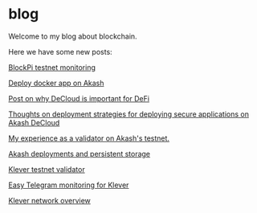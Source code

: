 # blog
Welcome to my blog about blockchain.

Here we have some new posts:

[BlockPi testnet monitoring](klaytn-testnet-monitoring)

[Deploy docker app on Akash](deploy-owncloud-on-Akash)

[Post on why DeCloud is important for DeFi](defi-decloud)

[Thoughts on deployment strategies for deploying secure applications on Akash DeCloud](deployment-strategies)

[My experience as a validator on Akash's testnet.](akash-testnet-validator)

[Akash deployments and persistent storage](https://github.com/papanomad535/blog/blob/main/akash-deployment/deployments-and-persistent-storage.md)

[Klever testnet validator](https://github.com/papanomad535/blog/blob/main/klever-testnet/validator-setup.md)

[Easy Telegram monitoring for Klever](https://github.com/papanomad535/blog/blob/main/klever-testnet/easy-telegram-monitoring.md)

[Klever network overview](https://github.com/papanomad535/blog/blob/4caf107a66a8f99ae60288fff0c7b8b652ca4dbf/klever-testnet/klever-overview.md)
